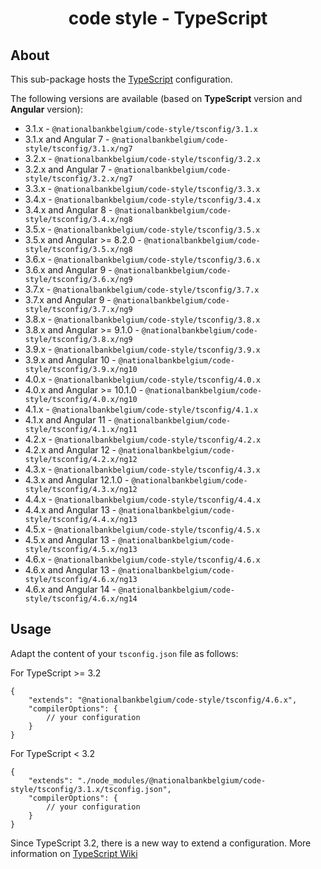 <h1 align="center">
   code style - TypeScript
</h1>

## About

This sub-package hosts the [TypeScript](https://www.typescriptlang.org/) configuration.

The following versions are available (based on **TypeScript** version and **Angular** version):

- 3.1.x - `@nationalbankbelgium/code-style/tsconfig/3.1.x`
- 3.1.x and Angular 7 - `@nationalbankbelgium/code-style/tsconfig/3.1.x/ng7`
- 3.2.x - `@nationalbankbelgium/code-style/tsconfig/3.2.x`
- 3.2.x and Angular 7 - `@nationalbankbelgium/code-style/tsconfig/3.2.x/ng7`
- 3.3.x - `@nationalbankbelgium/code-style/tsconfig/3.3.x`
- 3.4.x - `@nationalbankbelgium/code-style/tsconfig/3.4.x`
- 3.4.x and Angular 8 - `@nationalbankbelgium/code-style/tsconfig/3.4.x/ng8`
- 3.5.x - `@nationalbankbelgium/code-style/tsconfig/3.5.x`
- 3.5.x and Angular >= 8.2.0 - `@nationalbankbelgium/code-style/tsconfig/3.5.x/ng8`
- 3.6.x - `@nationalbankbelgium/code-style/tsconfig/3.6.x`
- 3.6.x and Angular 9 - `@nationalbankbelgium/code-style/tsconfig/3.6.x/ng9`
- 3.7.x - `@nationalbankbelgium/code-style/tsconfig/3.7.x`
- 3.7.x and Angular 9 - `@nationalbankbelgium/code-style/tsconfig/3.7.x/ng9`
- 3.8.x - `@nationalbankbelgium/code-style/tsconfig/3.8.x`
- 3.8.x and Angular >= 9.1.0 - `@nationalbankbelgium/code-style/tsconfig/3.8.x/ng9`
- 3.9.x - `@nationalbankbelgium/code-style/tsconfig/3.9.x`
- 3.9.x and Angular 10 - `@nationalbankbelgium/code-style/tsconfig/3.9.x/ng10`
- 4.0.x - `@nationalbankbelgium/code-style/tsconfig/4.0.x`
- 4.0.x and Angular >= 10.1.0 - `@nationalbankbelgium/code-style/tsconfig/4.0.x/ng10`
- 4.1.x - `@nationalbankbelgium/code-style/tsconfig/4.1.x`
- 4.1.x and Angular 11 - `@nationalbankbelgium/code-style/tsconfig/4.1.x/ng11`
- 4.2.x - `@nationalbankbelgium/code-style/tsconfig/4.2.x`
- 4.2.x and Angular 12 - `@nationalbankbelgium/code-style/tsconfig/4.2.x/ng12`
- 4.3.x - `@nationalbankbelgium/code-style/tsconfig/4.3.x`
- 4.3.x and Angular 12.1.0 - `@nationalbankbelgium/code-style/tsconfig/4.3.x/ng12`
- 4.4.x - `@nationalbankbelgium/code-style/tsconfig/4.4.x`
- 4.4.x and Angular 13 - `@nationalbankbelgium/code-style/tsconfig/4.4.x/ng13`
- 4.5.x - `@nationalbankbelgium/code-style/tsconfig/4.5.x`
- 4.5.x and Angular 13 - `@nationalbankbelgium/code-style/tsconfig/4.5.x/ng13`
- 4.6.x - `@nationalbankbelgium/code-style/tsconfig/4.6.x`
- 4.6.x and Angular 13 - `@nationalbankbelgium/code-style/tsconfig/4.6.x/ng13`
- 4.6.x and Angular 14 - `@nationalbankbelgium/code-style/tsconfig/4.6.x/ng14`

## Usage

Adapt the content of your `tsconfig.json` file as follows:

For TypeScript >= 3.2

```text
{
	"extends": "@nationalbankbelgium/code-style/tsconfig/4.6.x",
	"compilerOptions": {
		// your configuration
	}
}
```

For TypeScript < 3.2

```text
{
	"extends": "./node_modules/@nationalbankbelgium/code-style/tsconfig/3.1.x/tsconfig.json",
	"compilerOptions": {
		// your configuration
	}
}
```

Since TypeScript 3.2, there is a new way to extend a configuration. More information on [TypeScript Wiki](https://github.com/microsoft/TypeScript/wiki/What%27s-new-in-TypeScript#tsconfigjson-inheritance-via-nodejs-packages)
